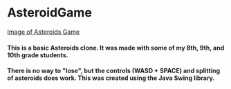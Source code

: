 # AsteroidGame

[Image of Asteroids Game](https://imgur.com/a/z9Tzyas)

#### This is a basic Asteroids clone. It was made with some of my 8th, 9th, and 10th grade students. 

#### There is no way to "lose", but the controls (WASD + SPACE) and splitting of asteroids does work. This was created using the Java Swing library.
